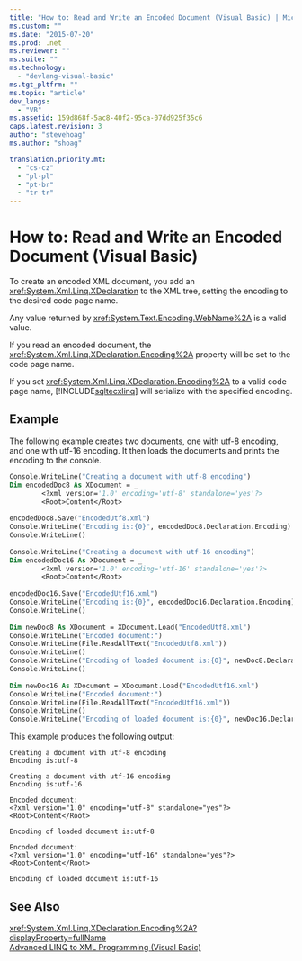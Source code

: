 ```yaml
---
title: "How to: Read and Write an Encoded Document (Visual Basic) | Microsoft Docs"
ms.custom: ""
ms.date: "2015-07-20"
ms.prod: .net
ms.reviewer: ""
ms.suite: ""
ms.technology: 
  - "devlang-visual-basic"
ms.tgt_pltfrm: ""
ms.topic: "article"
dev_langs: 
  - "VB"
ms.assetid: 159d868f-5ac8-40f2-95ca-07dd925f35c6
caps.latest.revision: 3
author: "stevehoag"
ms.author: "shoag"

translation.priority.mt: 
  - "cs-cz"
  - "pl-pl"
  - "pt-br"
  - "tr-tr"
---
```

# How to: Read and Write an Encoded Document (Visual Basic)
To create an encoded XML document, you add an <xref:System.Xml.Linq.XDeclaration> to the XML tree, setting the encoding to the desired code page name.  
  
 Any value returned by <xref:System.Text.Encoding.WebName%2A> is a valid value.  
  
 If you read an encoded document, the <xref:System.Xml.Linq.XDeclaration.Encoding%2A> property will be set to the code page name.  
  
 If you set <xref:System.Xml.Linq.XDeclaration.Encoding%2A> to a valid code page name, [!INCLUDE[sqltecxlinq](../../../../csharp/programming-guide/concepts/linq/includes/sqltecxlinq_md.md)] will serialize with the specified encoding.  
  
## Example  
 The following example creates two documents, one with utf-8 encoding, and one with utf-16 encoding. It then loads the documents and prints the encoding to the console.  
  
```vb  
Console.WriteLine("Creating a document with utf-8 encoding")  
Dim encodedDoc8 As XDocument = _  
        <?xml version='1.0' encoding='utf-8' standalone='yes'?>  
        <Root>Content</Root>   
  
encodedDoc8.Save("EncodedUtf8.xml")  
Console.WriteLine("Encoding is:{0}", encodedDoc8.Declaration.Encoding)  
Console.WriteLine()  
  
Console.WriteLine("Creating a document with utf-16 encoding")  
Dim encodedDoc16 As XDocument = _  
        <?xml version='1.0' encoding='utf-16' standalone='yes'?>  
        <Root>Content</Root>  
  
encodedDoc16.Save("EncodedUtf16.xml")  
Console.WriteLine("Encoding is:{0}", encodedDoc16.Declaration.Encoding)  
Console.WriteLine()  
  
Dim newDoc8 As XDocument = XDocument.Load("EncodedUtf8.xml")  
Console.WriteLine("Encoded document:")  
Console.WriteLine(File.ReadAllText("EncodedUtf8.xml"))  
Console.WriteLine()  
Console.WriteLine("Encoding of loaded document is:{0}", newDoc8.Declaration.Encoding)  
Console.WriteLine()  
  
Dim newDoc16 As XDocument = XDocument.Load("EncodedUtf16.xml")  
Console.WriteLine("Encoded document:")  
Console.WriteLine(File.ReadAllText("EncodedUtf16.xml"))  
Console.WriteLine()  
Console.WriteLine("Encoding of loaded document is:{0}", newDoc16.Declaration.Encoding)  
```  
  
 This example produces the following output:  
  
```  
Creating a document with utf-8 encoding  
Encoding is:utf-8  
  
Creating a document with utf-16 encoding  
Encoding is:utf-16  
  
Encoded document:  
<?xml version="1.0" encoding="utf-8" standalone="yes"?>  
<Root>Content</Root>  
  
Encoding of loaded document is:utf-8  
  
Encoded document:  
<?xml version="1.0" encoding="utf-16" standalone="yes"?>  
<Root>Content</Root>  
  
Encoding of loaded document is:utf-16  
```  
  
## See Also  
 <xref:System.Xml.Linq.XDeclaration.Encoding%2A?displayProperty=fullName>   
 [Advanced LINQ to XML Programming (Visual Basic)](../../../../visual-basic/programming-guide/concepts/linq/advanced-linq-to-xml-programming.md)